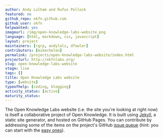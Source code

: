 ```yaml
---
author: Andy Lulham and Rufus Pollock
featured: no
github_repo: okfn.github.com
github_user: okfn
helpwanted: yes
imageurl: /img/open-knowledge-labs-website.png
language: [html, markdown, css, javascript]
layout: project
maintainers: [rgrp, andylolz, dfowler]
contributors: [mikechelen]
permalink: /projects/open-knowledge-labs-website/index.html
projecturl: http://okfnlabs.org/
slug: open-knowledge-labs-website
stage: live
tags: []
title: Open Knowledge Labs website
type: [website]
typeofhelp: [coding, blogging]
activity_status: [active]
maturity_status:
---
```


The Open Knowledge Labs website (i.e. the site you're looking at right now) is itself a collaborative project of Open Knowledge.  It is built using [Jekyll](http://jekyllrb.com), a static site generator, and hosted on GitHub Pages.  You can contribute by addressing some of the items on the project's GitHub [issue queue](https://github.com/okfn/okfn.github.com/issues) (hint: you can start with the [easy ones](https://github.com/okfn/okfn.github.com/labels/Easy)).
